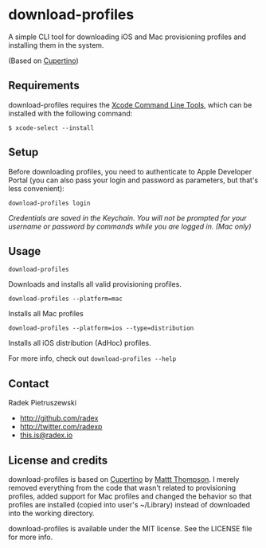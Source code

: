 # download-profiles

A simple CLI tool for downloading iOS and Mac provisioning profiles and installing them in the system.

(Based on [Cupertino](https://github.com/nomad/cupertino))

## Requirements

download-profiles requires the [Xcode Command Line Tools](https://developer.apple.com/xcode/), which can be installed with the following command:

```
$ xcode-select --install
```

## Setup

Before downloading profiles, you need to authenticate to Apple Developer Portal (you can also pass your login and password as parameters, but that's less convenient):

```
download-profiles login
```

_Credentials are saved in the Keychain. You will not be prompted for your username or password by commands while you are logged in. (Mac only)_

## Usage

```
download-profiles
```

Downloads and installs all valid provisioning profiles.

```
download-profiles --platform=mac
```

Installs all Mac profiles

```
download-profiles --platform=ios --type=distribution
```

Installs all iOS distribution (AdHoc) profiles.

For more info, check out `download-profiles --help`

## Contact

Radek Pietruszewski

- http://github.com/radex
- http://twitter.com/radexp
- this.is@radex.io

## License and credits

download-profiles is based on [Cupertino](https://github.com/nomad/cupertino) by [Mattt Thompson](https://github.com/mattt). I merely removed everything from the code that wasn't related to provisioning profiles, added support for Mac profiles and changed the behavior so that profiles are installed (copied into user's ~/Library) instead of downloaded into the working directory.

download-profiles is available under the MIT license. See the LICENSE file for more info.
